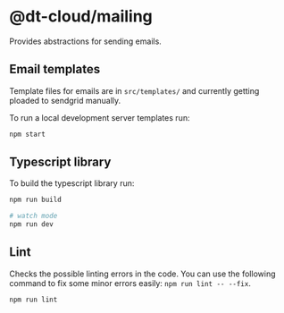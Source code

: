 # @dt-cloud/mailing

Provides abstractions for sending emails.

## Email templates

Template files for emails are in `src/templates/` and currently getting
ploaded to sendgrid manually.

To run a local development server templates run:

```sh
npm start
```

## Typescript library

To build the typescript library run:

```sh
npm run build

# watch mode
npm run dev
```

## Lint

Checks the possible linting errors in the code. You can use the following command to fix some minor errors easily: `npm run lint -- --fix`.

```sh
npm run lint
```
